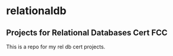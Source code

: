 # relationaldb
## Projects for Relational Databases Cert FCC
<p> This is a repo for my rel db cert projects. </p>
